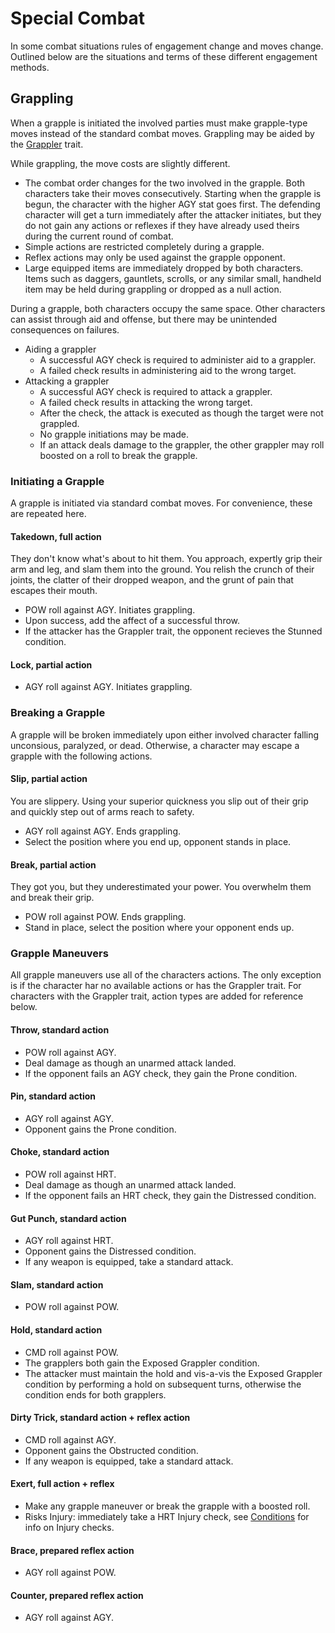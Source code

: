 # Special Combat

In some combat situations rules of engagement change and moves change. Outlined below are the situations and terms of these different engagement methods.

## Grappling

When a grapple is initiated the involved parties must make grapple-type moves instead of the standard combat moves. Grappling may be aided by the [Grappler](3c_classes.md) trait.

While grappling, the move costs are slightly different.

- The combat order changes for the two involved in the grapple. Both characters take their moves consecutively. Starting when the grapple is begun, the character with the higher AGY stat goes first. The defending character will get a turn immediately after the attacker initiates, but they do not gain any actions or reflexes if they have already used theirs during the current round of combat.
- Simple actions are restricted completely during a grapple.
- Reflex actions may only be used against the grapple opponent.
- Large equipped items are immediately dropped by both characters. Items such as daggers, gauntlets, scrolls, or any similar small, handheld item may be held during grappling or dropped as a null action.

During a grapple, both characters occupy the same space. Other characters can assist through aid and offense, but there may be unintended consequences on failures.

- Aiding a grappler
  - A successful AGY check is required to administer aid to a grappler.
  - A failed check results in administering aid to the wrong target.
- Attacking a grappler
  - A successful AGY check is required to attack a grappler.
  - A failed check results in attacking the wrong target.
  - After the check, the attack is executed as though the target were not grappled.
  - No grapple initiations may be made.
  - If an attack deals damage to the grappler, the other grappler may roll boosted on a roll to break the grapple.

### Initiating a Grapple

A grapple is initiated via standard combat moves. For convenience, these are repeated here.

#### Takedown, full action

They don't know what's about to hit them. You approach, expertly grip their arm and leg, and slam them into the ground. You relish the crunch of their joints, the clatter of their dropped weapon, and the grunt of pain that escapes their mouth.

- POW roll against AGY. Initiates grappling.
- Upon success, add the affect of a successful throw.
- If the attacker has the Grappler trait, the opponent recieves the Stunned condition.

#### Lock, partial action

- AGY roll against AGY. Initiates grappling.

### Breaking a Grapple

A grapple will be broken immediately upon either involved character falling unconsious, paralyzed, or dead. Otherwise, a character may escape a grapple with the following actions.

#### Slip, partial action

You are slippery. Using your superior quickness you slip out of their grip and quickly step out of arms reach to safety.

- AGY roll against AGY. Ends grappling.
- Select the position where you end up, opponent stands in place.

#### Break, partial action

They got you, but they underestimated your power. You overwhelm them and break their grip.

- POW roll against POW. Ends grappling.
- Stand in place, select the position where your opponent ends up.

### Grapple Maneuvers

All grapple maneuvers use all of the characters actions. The only exception is if the character har no available actions or has the Grappler trait. For characters with the Grappler trait, action types are added for reference below.

#### Throw, standard action

- POW roll against AGY.
- Deal damage as though an unarmed attack landed.
- If the opponent fails an AGY check, they gain the Prone condition.

#### Pin, standard action

- AGY roll against AGY.
- Opponent gains the Prone condition.

#### Choke, standard action

- POW roll against HRT.
- Deal damage as though an unarmed attack landed.
- If the opponent fails an HRT check, they gain the Distressed condition.

#### Gut Punch, standard action

- AGY roll against HRT.
- Opponent gains the Distressed condition.
- If any weapon is equipped, take a standard attack.

#### Slam, standard action

- POW roll against POW.

#### Hold, standard action

- CMD roll against POW.
- The grapplers both gain the Exposed Grappler condition.
- The attacker must maintain the hold and vis-a-vis the Exposed Grappler condition by performing a hold on subsequent turns, otherwise the condition ends for both grapplers.

#### Dirty Trick, standard action + reflex action

- CMD roll against AGY.
- Opponent gains the Obstructed condition.
- If any weapon is equipped, take a standard attack.

#### Exert, full action + reflex

- Make any grapple maneuver or break the grapple with a boosted roll.
- Risks Injury: immediately take a HRT Injury check, see [Conditions](5aii_conditions.md) for info on Injury checks.

#### Brace, prepared reflex action

- AGY roll against POW.

#### Counter, prepared reflex action

- AGY roll against AGY.

<!-- #### grappler only

Haymaker, full action

Bone Breaker, full action -->
